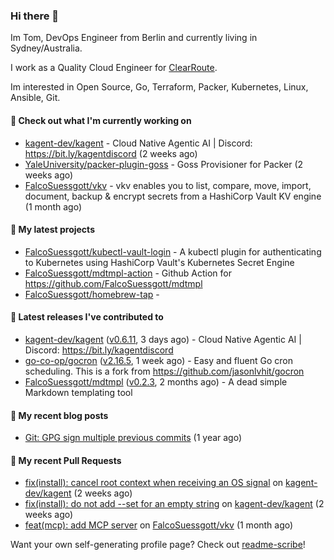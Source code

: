 ### Hi there 👋

Im Tom, DevOps Engineer from Berlin and currently living in Sydney/Australia.

I work as a Quality Cloud Engineer for [ClearRoute](https://clearroute.io).

Im interested in Open Source, Go, Terraform, Packer, Kubernetes, Linux, Ansible, Git.

#### 👷 Check out what I'm currently working on

- [kagent-dev/kagent](https://github.com/kagent-dev/kagent) - Cloud Native Agentic AI | Discord: https://bit.ly/kagentdiscord (2 weeks ago)
- [YaleUniversity/packer-plugin-goss](https://github.com/YaleUniversity/packer-plugin-goss) - Goss Provisioner for Packer (2 weeks ago)
- [FalcoSuessgott/vkv](https://github.com/FalcoSuessgott/vkv) - vkv enables you to list, compare, move, import, document, backup &amp; encrypt secrets from a HashiCorp Vault KV engine (1 month ago)

#### 🌱 My latest projects

- [FalcoSuessgott/kubectl-vault-login](https://github.com/FalcoSuessgott/kubectl-vault-login) - A kubectl plugin for authenticating to Kubernetes using HashiCorp Vault&#39;s Kubernetes Secret Engine
- [FalcoSuessgott/mdtmpl-action](https://github.com/FalcoSuessgott/mdtmpl-action) - Github Action for https://github.com/FalcoSuessgott/mdtmpl
- [FalcoSuessgott/homebrew-tap](https://github.com/FalcoSuessgott/homebrew-tap) - 

#### 🔭 Latest releases I've contributed to

- [kagent-dev/kagent](https://github.com/kagent-dev/kagent) ([v0.6.11](https://github.com/kagent-dev/kagent/releases/tag/v0.6.11), 3 days ago) - Cloud Native Agentic AI | Discord: https://bit.ly/kagentdiscord
- [go-co-op/gocron](https://github.com/go-co-op/gocron) ([v2.16.5](https://github.com/go-co-op/gocron/releases/tag/v2.16.5), 1 week ago) - Easy and fluent Go cron scheduling. This is a fork from https://github.com/jasonlvhit/gocron
- [FalcoSuessgott/mdtmpl](https://github.com/FalcoSuessgott/mdtmpl) ([v0.2.3](https://github.com/FalcoSuessgott/mdtmpl/releases/tag/v0.2.3), 2 months ago) - A dead simple Markdown templating tool

#### 📜 My recent blog posts

- [Git: GPG sign multiple previous commits](https://morelly.de/post/20240328_git_gpg_sign_commits/) (1 year ago)

#### 🔨 My recent Pull Requests

- [fix(install): cancel root context when receiving an OS signal](https://github.com/kagent-dev/kagent/pull/810) on [kagent-dev/kagent](https://github.com/kagent-dev/kagent) (2 weeks ago)
- [fix(install): do not add --set for an empty string](https://github.com/kagent-dev/kagent/pull/807) on [kagent-dev/kagent](https://github.com/kagent-dev/kagent) (2 weeks ago)
- [feat(mcp): add MCP server](https://github.com/FalcoSuessgott/vkv/pull/390) on [FalcoSuessgott/vkv](https://github.com/FalcoSuessgott/vkv) (1 month ago)

Want your own self-generating profile page? Check out [readme-scribe](https://github.com/muesli/readme-scribe)!